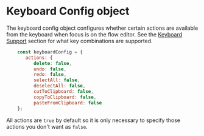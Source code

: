 # Keyboard Config object

The keyboard config object configures whether certain actions are available from the keyboard when focus is on the flow editor.
See the [Keyboard Support](03.05-keyboard-support.md) section for what key combinations are supported.

```js
    const keyboardConfig = {
       actions: {
          delete: false,
          undo: false,
          redo: false,
          selectAll: false,
          deselectAll: false,
          cutToClipboard: false,
          copyToClipboard: false,
          pasteFromClipboard: false
    };
```
All actions are `true` by default so it is only necessary to specify those actions you don't want as `false`.
